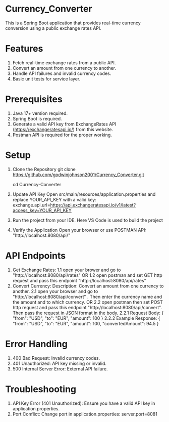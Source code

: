 # Currency_Converter
This is a Spring Boot application that provides real-time currency conversion using a public exchange rates API.

# Features
1. Fetch real-time exchange rates from a public API.
2. Convert an amount from one currency to another.
3. Handle API failures and invalid currency codes.
4. Basic unit tests for service layer.

# Prerequisites
1. Java 17+ version required.
2. Spring Boot is required.
3. Generate a valid API key from ExchangeRates API (https://exchangeratesapi.io/) from this website.
4. Postman API is required for the proper working.

# Setup
1. Clone the Repository
   git clone https://github.com/godwinjohnson2001/Currency_Converter.git
   
   cd Currency-Converter
2. Update API Key Open src/main/resources/application.properties and replace YOUR_API_KEY with a valid key:
   exchange.api.url=https://api.exchangeratesapi.io/v1/latest?access_key=YOUR_API_KEY

3. Run the project from your IDE. Here VS Code is used to build the project
4. Verify the Application Open your browser or use POSTMAN API:
   "http://localhost:8080/api/"

# API Endpoints
1. Get Exchange Rates:
   1.1 open your brower and go to "http://localhost:8080/api/rates"
             OR
   1.2 open postman and set GET http request and pass this endpoint "http://localhost:8080/api/rates"
2. Convert Currency:
   Description: Convert an amount from one currency to another.
   2.1 open your browser and go to "http://localhost:8080/api/convert" . Then enter the currency name and the amount and to which currency. 
             OR
   2.2 open postman then set POST http request and pass this endpoint "http://localhost:8080/api/convert". Then pass the request in JSON format in the body.
    2.2.1 Request Body:
                 {
                    "from": "USD",
                    "to": "EUR",
                    "amount": 100
                  }
    2.2.2 Example Response:
                {
                    "from": "USD",
                     "to": "EUR",
                    "amount": 100,
                    "convertedAmount": 94.5
                }
# Error Handling
1. 400 Bad Request: Invalid currency codes.
2. 401 Unauthorized: API key missing or invalid.
3. 500 Internal Server Error: External API failure.

# Troubleshooting
1. API Key Error (401 Unauthorized):
       Ensure you have a valid API key in application.properties.
2. Port Conflict:
       Change port in application.properties:
            server.port=8081
   

   
